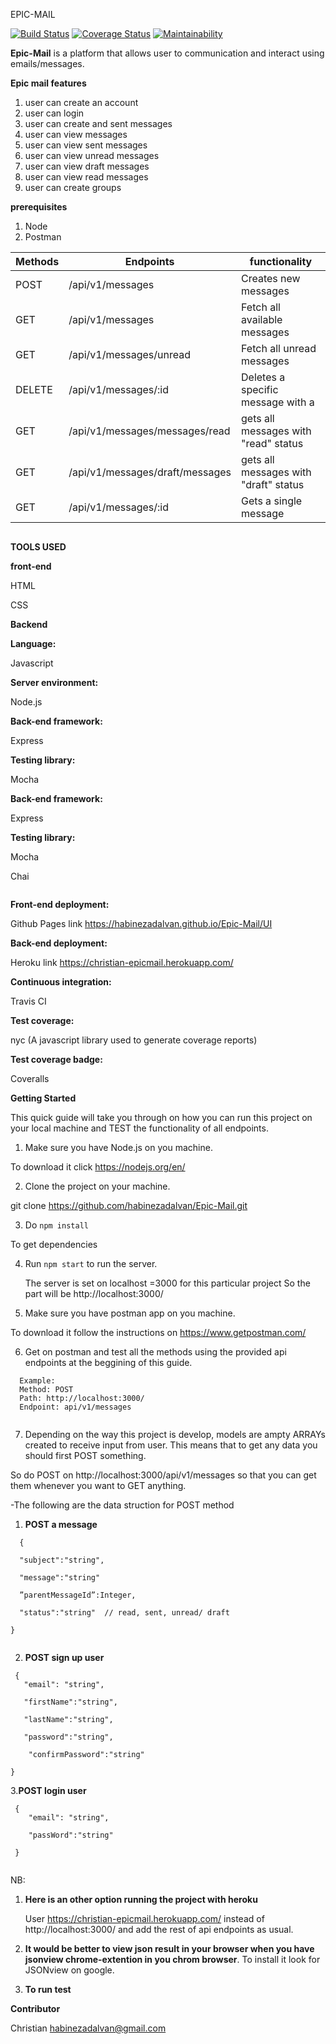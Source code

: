 
EPIC-MAIL

[![Build Status](https://www.travis-ci.org/habinezadalvan/Epic-Mail.svg?branch=develop)](https://www.travis-ci.org/habinezadalvan/Epic-Mail)
[![Coverage Status](https://coveralls.io/repos/github/habinezadalvan/Epic-Mail/badge.svg?branch=ch-tests-work-%23164599870)](https://coveralls.io/github/habinezadalvan/Epic-Mail?branch=ch-tests-work-%23164599870)
[![Maintainability](https://api.codeclimate.com/v1/badges/b79352a37d48aa74aed3/maintainability)](https://codeclimate.com/github/habinezadalvan/Epic-Mail/maintainability)

**Epic-Mail** is a platform that allows user to communication and interact using emails/messages.

**Epic mail features**
1. user can create an account
2. user can login
3. user can create and sent messages
4. user can view messages
5. user can view sent messages
6. user can view unread messages
7. user can view draft messages
8. user can view read messages 
9. user can create groups 


**prerequisites**
1. Node
2. Postman

 Methods | Endpoints | functionality
--------- | --------- | -------------
POST | /api/v1/messages |Creates new messages	
GET | /api/v1/messages | Fetch all available messages
GET | /api/v1/messages/unread | Fetch all unread messages
DELETE | /api/v1/messages/:id | Deletes a specific message with a
GET | /api/v1/messages/messages/read | gets all messages with "read" status
GET | /api/v1/messages/draft/messages | gets all messages with "draft" status
GET | /api/v1/messages/:id | Gets a single message
```
```
**TOOLS USED**

**front-end**

HTML

CSS

**Backend**


**Language:**

Javascript

**Server environment:** 

Node.js 

**Back-end framework:**

Express

**Testing library:**

Mocha

**Back-end framework:** 

Express

**Testing library:** 

Mocha


Chai 
```
```

**Front-end deployment:** 

Github Pages link https://habinezadalvan.github.io/Epic-Mail/UI

**Back-end deployment:** 

Heroku link https://christian-epicmail.herokuapp.com/

**Continuous integration:** 

Travis CI

**Test coverage:**

nyc (A javascript library used to generate coverage reports)

**Test coverage badge:**


Coveralls 

**Getting Started**

This quick guide will take you through on how you can run this project on your local machine 
and TEST the functionality of all endpoints.

1. Make sure you have Node.js on you machine.

To download it click https://nodejs.org/en/

2. Clone the project on your machine.
  
git clone https://github.com/habinezadalvan/Epic-Mail.git
  

3. Do ```npm install```
  
  To get dependencies
  
4. Run ```npm start``` to run the server.
  
    The server is set on localhost =3000 for this particular project
    So the part will be http://localhost:3000/
  
5. Make sure you have postman app on you machine.

  To download it follow the instructions on https://www.getpostman.com/
  
6. Get on postman and test all the methods using the provided api endpoints at the beggining of this guide.
```
  Example:
  Method: POST
  Path: http://localhost:3000/
  Endpoint: api/v1/messages
  
  ```
  
7. Depending on the way this project is develop, models are ampty ARRAYs created to receive input from user.
This means that to get any data you should first POST something.

  So do POST on http://localhost:3000/api/v1/messages so that you can get them whenever you want to GET anything.
  
  -The following are the data struction for POST method
  
  1. **POST a message**
```  
  {
  
  "subject":"string",
  
  "message":"string"
  
  ”parentMessageId”:Integer,
  
  "status":"string"  // read, sent, unread/ draft
  
}
  
  ```
  
  2. **POST sign up user**
 ``` 
  {
	"email": "string",
	
	"firstName":"string",
	
	"lastName":"string",
	
	"password":"string",
	
 	 "confirmPassword":"string" 
	 
}
```


3.**POST login user**
```
 {
    "email": "string",
    
    "passWord":"string"
    
 }
 
 ```
NB: 
 1. **Here is an other option running the project with heroku**
 
    User https://christian-epicmail.herokuapp.com/ instead of http://localhost:3000/ 
    and add the rest of api endpoints as usual.
    
 2. **It would be better to view json result in your browser when you have jsonview chrome-extention in you chrom browser**.
    To install it look for JSONview on google.

8. **To run test**
<npm test>


**Contributor**

Christian habinezadalvan@gmail.com
